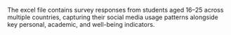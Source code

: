 The excel file contains survey responses from students aged 16–25 across multiple countries, capturing their social media usage patterns alongside key personal, academic, and well-being indicators. 
